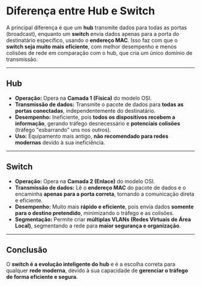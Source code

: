 # Diferença entre Hub e Switch

A principal diferença é que um **hub** transmite dados para todas as portas (broadcast), enquanto um **switch** envia dados apenas para a porta do destinatário específico, usando o **endereço MAC**. Isso faz com que o **switch seja muito mais eficiente**, com melhor desempenho e menos colisões de rede em comparação com o hub, que cria um único domínio de transmissão.

---

## Hub

- **Operação:** Opera na **Camada 1 (Física)** do modelo OSI.  
- **Transmissão de dados:** Transmite o pacote de dados para **todas as portas conectadas**, independentemente do destinatário.  
- **Desempenho:** Ineficiente, pois **todos os dispositivos recebem a informação**, gerando tráfego desnecessário e **potenciais colisões** (tráfego "esbarrando" uns nos outros).  
- **Uso:** Equipamento mais antigo, **não recomendado para redes modernas** devido à sua ineficiência.  

---

## Switch

- **Operação:** Opera na **Camada 2 (Enlace)** do modelo OSI.  
- **Transmissão de dados:** Lê o **endereço MAC** do pacote de dados e o encaminha **apenas para a porta correta**, tornando a comunicação direta e eficiente.  
- **Desempenho:** Muito mais **rápido e eficiente**, pois envia dados **somente para o destino pretendido**, minimizando o tráfego e as colisões.  
- **Segmentação:** Permite criar **múltiplas VLANs (Redes Virtuais de Área Local)**, segmentando a rede para **maior segurança e organização**.  

---

## Conclusão

O **switch é a evolução inteligente do hub** e é a escolha correta para qualquer **rede moderna**, devido à sua capacidade de **gerenciar o tráfego de forma eficiente e segura**.
